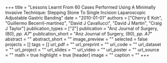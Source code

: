+++
title = "Lessons Learnt From 60 Cases Performed Using A Minimally Invasive Technique: Stepping Stone To Single Incision Laparoscopic Adjustable Gastric Banding"
date = "2010-01-01"
authors = ["Cherry E Koh", "Guillermo Becerril-martinez", "David J Cavallucci", "David J Martin", "Craig J Taylor"]
publication_types = ["2"]
publication = "Anz Journal of Surgery, (80), _pp. A7_"
publication_short = "Anz Journal of Surgery, (80), _pp. A7_"
abstract = ""
abstract_short = ""
image_preview = ""
selected = false
projects = []
tags = []
url_pdf = ""
url_preprint = ""
url_code = ""
url_dataset = ""
url_project = ""
url_slides = ""
url_video = ""
url_poster = ""
url_source = ""
math = true
highlight = true
[header]
image = ""
caption = ""
+++
